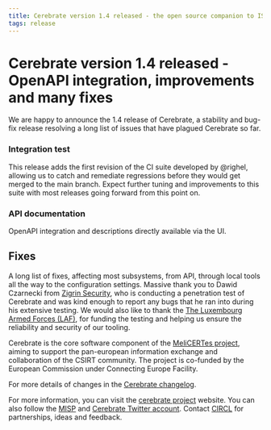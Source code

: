 ```yaml
---
title: Cerebrate version 1.4 released - the open source companion to ISACs, CSIRTs and SOCs 
tags: release 
---
```


# Cerebrate version 1.4 released - OpenAPI integration, improvements and many fixes

We are happy to announce the 1.4 release of Cerebrate, a stability and bug-fix release resolving a long list of issues that have plagued Cerebrate so far.

### Integration test

This release adds the first revision of the CI suite developed by @righel, allowing us to catch and remediate regressions before they would get merged to the main branch. Expect further tuning and improvements to this suite with most releases going forward from this point on.

### API documentation

OpenAPI integration and descriptions directly available via the UI.

## Fixes

A long list of fixes, affecting most subsystems, from API, through local tools all the way to the configuration settings. Massive thank you to Dawid Czarnecki from [Zigrin Security](https://zigrin.com/), who is conducting a penetration test of Cerebrate and was kind enough to report any bugs that he ran into during his extensive testing. We would also like to thank the [The Luxembourg Armed Forces (LAF)](https://defense.gouvernement.lu/en.html), for funding the testing and helping us ensure the reliability and security of our tooling.

Cerebrate is the core software component of the [MeliCERTes project](https://digital-strategy.ec.europa.eu/en/news/open-platforms-collaborate-cyber-threats), aiming to support the pan-european information exchange and collaboration of the CSIRT community. The project is co-funded by the European Commission under Connecting Europe Facility.

For more details of changes in the [Cerebrate changelog](https://www.cerebrate-project.org/Changelog.txt).

For more information, you can visit the [cerebrate project](https://www.cerebrate-project.org) website. You can also follow the [MISP](https://twitter.com/MISPProject) and [Cerebrate Twitter account](https://twitter.com/cerebrateproje1). Contact [CIRCL](https://www.circl.lu/contact/) for partnerships, ideas and feedback.

